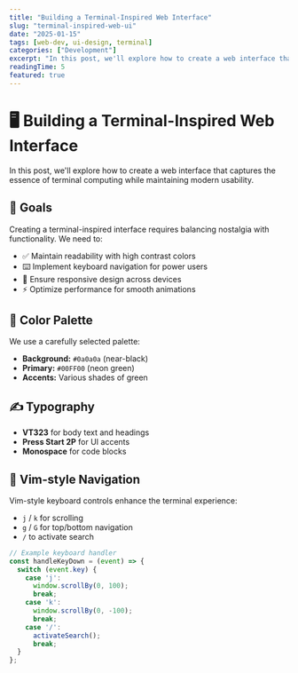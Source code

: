 ```yaml
---
title: "Building a Terminal-Inspired Web Interface"
slug: "terminal-inspired-web-ui"
date: "2025-01-15"
tags: [web-dev, ui-design, terminal]
categories: ["Development"]
excerpt: "In this post, we'll explore how to create a web interface that captures the essence of terminal computing while maintaining modern usability."
readingTime: 5
featured: true
---
```


# 🖥️ Building a Terminal-Inspired Web Interface

In this post, we'll explore how to create a web interface that captures the essence of terminal computing while maintaining modern usability.



## 🎯 Goals

Creating a terminal-inspired interface requires balancing nostalgia with functionality. We need to:

- ✅ Maintain readability with high contrast colors  
- ⌨️ Implement keyboard navigation for power users  
- 📱 Ensure responsive design across devices  
- ⚡ Optimize performance for smooth animations  



## 🎨 Color Palette

We use a carefully selected palette:

- **Background:** `#0a0a0a` (near-black)  
- **Primary:** `#00FF00` (neon green)  
- **Accents:** Various shades of green  



## ✍️ Typography

- **VT323** for body text and headings  
- **Press Start 2P** for UI accents  
- **Monospace** for code blocks  



## 🧭 Vim-style Navigation

Vim-style keyboard controls enhance the terminal experience:

- `j` / `k` for scrolling  
- `g` / `G` for top/bottom navigation  
- `/` to activate search  

```javascript
// Example keyboard handler
const handleKeyDown = (event) => {
  switch (event.key) {
    case 'j':
      window.scrollBy(0, 100);
      break;
    case 'k':
      window.scrollBy(0, -100);
      break;
    case '/':
      activateSearch();
      break;
  }
};
```
